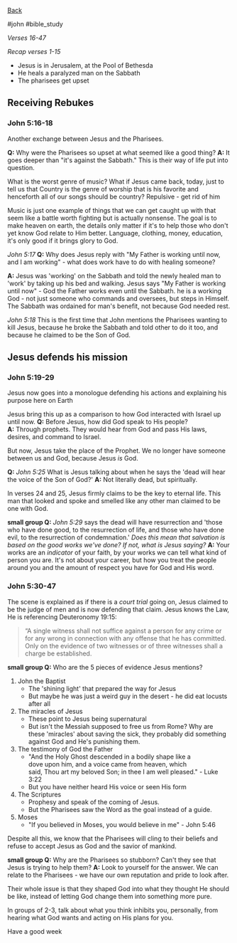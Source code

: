 [Back](./index.md)

#john #bible_study 

_Verses 16-47_

_Recap verses 1-15_

- Jesus is in Jerusalem, at the Pool of Bethesda
- He heals a paralyzed man on the Sabbath
- The pharisees get upset

## Receiving Rebukes

### John 5:16-18

Another exchange between Jesus and the Pharisees.

**Q:** Why were the Pharisees so upset at what seemed like a good thing?
**A:** It goes deeper than "it's against the Sabbath." This is their way of life put into question.

What is the worst genre of music?
What if Jesus came back, today, just to tell us that Country is the genre of worship that is his favorite and henceforth all of our songs should be country?
Repulsive - get rid of him

Music is just one example of things that we can get caught up with that seem like a battle worth fighting but is actually nonsense.
The goal is to make heaven on earth, the details only matter if it's to help those who don't yet know God relate to Him better.
Language, clothing, money, education, it's only good if it brings glory to God.

_John 5:17_
**Q:** Why does Jesus reply with "My Father is working until now, and I am working" - what does work have to do with healing someone?

**A:** Jesus was 'working' on the Sabbath and told the newly healed man to 'work' by taking up his bed and walking.
Jesus says "My Father is working until now" - God the Father works even until the Sabbath.
he is a working God - not just someone who commands and oversees, but steps in Himself.
The Sabbath was ordained for man's benefit, not because God needed rest.

_John 5:18_
This is the first time that John mentions the Pharisees wanting to kill Jesus, because he broke the Sabbath and told other to do it too, and because he claimed to be the Son of God.

## Jesus defends his mission

### John 5:19-29

Jesus now goes into a monologue defending his actions and explaining his purpose here on Earth

Jesus bring this up as a comparison to how God interacted with Israel up until now.
**Q:** Before Jesus, how did God speak to His people?  
**A:** Through prophets. They would hear from God and pass His laws, desires, and command to Israel.

But now, Jesus take the place of the Prophet. We no longer have someone between us and God, because Jesus _is_ God.

**Q:** _John 5:25_ What is Jesus talking about when he says the 'dead will hear the voice of the Son of God?'
**A:** Not literally dead, but spiritually.

In verses 24 and 25, Jesus firmly claims to be the key to eternal life. This man that looked and spoke and smelled like any other man claimed to be one with God.

**small group Q:** _John 5:29_ says the dead will have resurrection and 'those who have done good, to the resurrection of life, and those who have done evil, to the resurrection of condemnation.' _Does this mean that salvation is based on the good works we've done? If not, what is Jesus saying?_
**A:** Your works are an _indicator_ of your faith, by your works we can tell what kind of person you are.
It's not about your career, but how you treat the people around you and the amount of respect you have for God and His word.

### John 5:30-47

The scene is explained as if there is a _court trial_ going on, Jesus claimed to be the judge of men and is now defending that claim.
Jesus knows the Law, He is referencing Deuteronomy 19:15:

> “A single witness shall not suffice against a person for any crime or for any wrong in connection with any offense that he has committed. Only on the evidence of two witnesses or of three witnesses shall a charge be established.

**small group Q:** Who are the 5 pieces of evidence Jesus mentions?

1. John the Baptist
   - The 'shining light' that prepared the way for Jesus
   - But maybe he was just a weird guy in the desert - he did eat locusts after all
2. The miracles of Jesus
   - These point to Jesus being supernatural
   - But isn't the Messiah supposed to free us from Rome? Why are these 'miracles' about saving the sick, they probably did something against God and He's punishing them.
3. The testimony of God the Father
   - "And the Holy Ghost descended in a bodily shape like a dove upon him, and a voice came from heaven, which said, Thou art my beloved Son; in thee I am well pleased." - Luke 3:22
   - But you have neither heard His voice or seen His form
4. The Scriptures
   - Prophesy and speak of the coming of Jesus.
   - But the Pharisees saw the Word as the goal instead of a guide.
5. Moses
   - "If you believed in Moses, you would believe in me" - John 5:46

Despite all this, we know that the Pharisees will cling to their beliefs and refuse to accept Jesus as God and the savior of mankind.

**small group Q:** Why are the Pharisees so stubborn? Can't they see that Jesus is trying to help them?
**A:** Look to yourself for the answer. We can relate to the Pharisees - we have our own reputation and pride to look after.

Their whole issue is that they shaped God into what they thought He should be like, instead of letting God change them into something more pure.

In groups of 2-3, talk about what you think inhibits you, personally, from hearing what God wants and acting on His plans for you.

Have a good week
